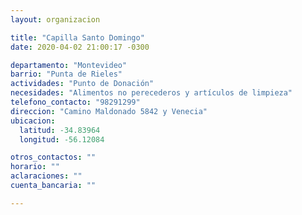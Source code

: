 ```yaml
---
layout: organizacion

title: "Capilla Santo Domingo"
date: 2020-04-02 21:00:17 -0300

departamento: "Montevideo"
barrio: "Punta de Rieles"
actividades: "Punto de Donación"
necesidades: "Alimentos no perecederos y artículos de limpieza"
telefono_contacto: "98291299"
direccion: "Camino Maldonado 5842 y Venecia"
ubicacion:
  latitud: -34.83964
  longitud: -56.12084

otros_contactos: ""
horario: ""
aclaraciones: ""
cuenta_bancaria: ""

---
```

